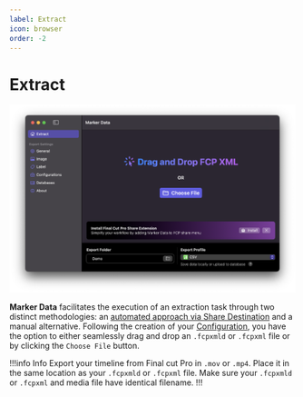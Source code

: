 ```yaml
---
label: Extract
icon: browser
order: -2
---
```

# Extract

![Extract Window](/assets/md-main.png)

**Marker Data** facilitates the execution of an extraction task through two distinct methodologies: an [automated approach via Share Destination](/user-guide/share-destination) and a manual alternative. Following the creation of your [Configuration](/user-guide/configurations), you have the option to either seamlessly drag and drop an `.fcpxmld` or `.fcpxml` file or by clicking the `Choose File` button.

!!!info Info
Export your timeline from Final cut Pro in `.mov` or `.mp4`.  Place it in the same location as your `.fcpxmld` or `.fcpxml` file. Make sure your `.fcpxmld` or `.fcpxml` and media file have identical filename.
!!!